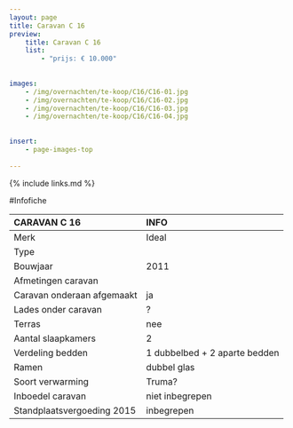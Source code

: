 ```yaml
---
layout: page
title: Caravan C 16
preview: 
    title: Caravan C 16
    list:
        - "prijs: € 10.000"
        
        
images:
    - /img/overnachten/te-koop/C16/C16-01.jpg
    - /img/overnachten/te-koop/C16/C16-02.jpg
    - /img/overnachten/te-koop/C16/C16-03.jpg
    - /img/overnachten/te-koop/C16/C16-04.jpg
    
    
insert:
    - page-images-top
    
---
```


{% include links.md %}



#Infofiche 

CARAVAN C 16                | INFO        | 
:---------------------------|:------------|
Merk                        |Ideal                
Type                        |                   
Bouwjaar                    |2011       
Afmetingen caravan          |
Caravan onderaan afgemaakt  |ja       
Lades onder caravan         |?       
Terras                      |nee 
Aantal slaapkamers          |2
Verdeling bedden            |1 dubbelbed + 2 aparte bedden
Ramen                       |dubbel glas
Soort verwarming            |Truma?
Inboedel caravan            |niet inbegrepen
Standplaatsvergoeding 2015  |inbegrepen

